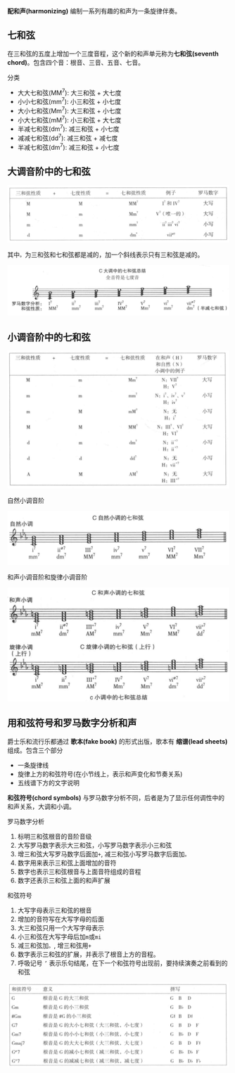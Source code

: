 
**配和声(harmonizing)** 编制一系列有趣的和声为一条旋律伴奏。

## 七和弦

在三和弦的五度上增加一个三度音程，这个新的和声单元称为**七和弦(seventh chord)**。包含四个音：根音、三音、五音、七音。

分类
+ 大大七和弦(MM<sup>7</sup>): 大三和弦 + 大七度
+ 小小七和弦(mm<sup>7</sup>): 小三和弦 + 小七度
+ 大小七和弦(Mm<sup>7</sup>): 大三和弦 + 小七度
+ 小大七和弦(mM<sup>7</sup>): 小三和弦 + 大七度
+ 半减七和弦(dm<sup>7</sup>): 减三和弦 + 小七度
+ 减减七和弦(dd<sup>7</sup>): 减三和弦 + 减七度
+ 半减七和弦(dm<sup>7</sup>): 减三和弦 + 小七度


## 大调音阶中的七和弦

![seventh-chord-in-major](img/seventh-chord-in-major.png)

其中`。`为三和弦和七和弦都是减的，加一个斜线表示只有三和弦是减的。

![seventh-chord-in-c-major](img/seventh-chord-in-c-major.png)

## 小调音阶中的七和弦

![seventh-chord-in-minor](img/seventh-chord-in-minor.png)

自然小调音阶

![seventh-chord-in-natural-minor](img/seventh-chord-in-natural-minor.png)

和声小调音阶和旋律小调音阶

![seventh-chord-in-harmonic-minor](img/seventh-chord-in-harmonic-minor.png)

## 用和弦符号和罗马数字分析和声

爵士乐和流行乐都通过 **歌本(fake book)** 的形式出版，歌本有 **缩谱(lead sheets)** 组成。包含三个部分
+ 一条旋律线
+ 旋律上方的和弦符号(在小节线上，表示和声变化和节奏关系)
+ 五线谱下方的文字说明

**和弦符号(chord symbols)** 与罗马数字分析不同，后者是为了显示任何调性中的和声关系，大调和小调。

罗马数字分析
1. 标明三和弦根音的音阶音级
2. 大写罗马数字表示大三和弦，小写罗马数字表示小三和弦
3. 增三和弦大写罗马数字后面加`+`, 减三和弦小写罗马数字后面加`。`
4. 数字用来表示三和弦上面增加的音符
5. 数字也表示三和弦根音与上面音符组成的音程
6. 数字还表示三和弦上面的和声扩展

和弦符号
1. 大写字母表示三和弦的根音
2. 增加的音符写在大写字母的后面
3. 大三和弦只用一个大写字母表示
4. 小三和弦在大写字母后加`m`或`mi`
5. 减三和弦加`。`, 增三和弦用`+`
6. 数字表示三和弦的扩展，并表示了根音上方的音程。
7. 呼吸记号 `’`  表示乐句结尾，在下一个和弦符号出现前，要持续演奏之前看到的和弦

![chord-symbols](img/chord-symbols.png)



